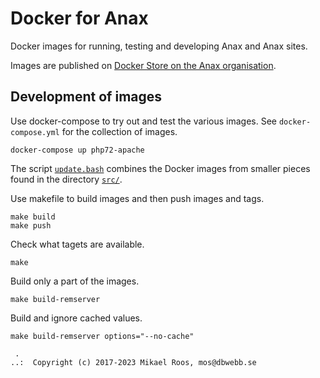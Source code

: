 Docker for Anax
====================

Docker images for running, testing and developing Anax and Anax sites.

Images are published on [Docker Store on the Anax organisation](https://hub.docker.com/r/anax/).



Development of images
-------------------

Use docker-compose to try out and test the various images. See `docker-compose.yml` for the collection of images.

```text
docker-compose up php72-apache
```

The script [`update.bash`](update.bash) combines the Docker images from smaller pieces found in the directory [`src/`](src).

Use makefile to build images and then push images and tags.

```text
make build
make push
```

Check what tagets are available.

```text
make
```

Build only a part of the images.

```text
make build-remserver
```

Build and ignore cached values.

```text
make build-remserver options="--no-cache"
```



```
 .
..:  Copyright (c) 2017-2023 Mikael Roos, mos@dbwebb.se
```
